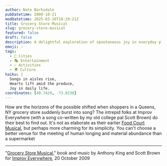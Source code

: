 ```yaml
---
author: Nate Barksdale
pubDatetime: 2009-10-21
modDatetime: 2025-03-10T18:29:21Z
title: Grocery Store Musical
slug: grocery-store-musical
featured: false
draft: false
description: A delightful exploration of spontaneous joy in everyday places, exemplified by Improv Everywhere's charming "Grocery Store Musical" in Queens, NY.
emoji: 🎶
tags:
  - 🌆 Cities
  - 🎭 Entertainment
  - 🎶 Activities
  - 🌍 Culture
haiku: |
  Songs in aisles rise,  
  Hearts lift amid the produce,  
  Joy in daily life.
coordinates: [40.7429, -73.8230]
---
```


How are the horizons of the possible shifted when shoppers in a Queens, NY grocery store suddenly burst into song? The intrepid folks at Improv Everywhere (with a song co-written by my old college pal Scott Brown) do their best to find out. It's not as elaborate as their earlier [Food Court Musical](http://improveverywhere.com/2008/03/09/food-court-musical/), but perhaps more charming for its simplicity. You can't choose a better venue for the meeting of human longing and material abundance than a supermarket

---

"[Grocery Store Musical](http://improveverywhere.com/2009/10/20/grocery-store-musical/)," book and music by Anthony King and Scott Brown for [Improv Everywhere](http://improveverywhere.com/2009/10/20/grocery-store-musical/), 20 October 2009
